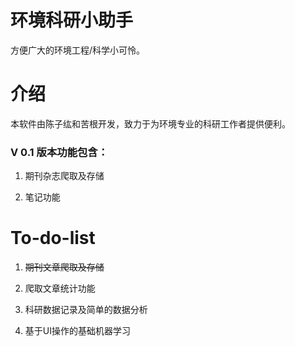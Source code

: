 # 环境科研小助手
方便广大的环境工程/科学小可怜。

# 介绍
本软件由陈子纮和苦根开发，致力于为环境专业的科研工作者提供便利。

### V 0.1 版本功能包含：

1. 期刊杂志爬取及存储

2. 笔记功能


# To-do-list

1. ~~期刊文章爬取及存储~~

2. 爬取文章统计功能

3. 科研数据记录及简单的数据分析

4. 基于UI操作的基础机器学习
